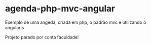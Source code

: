 # agenda-php-mvc-angular
Exemplo de uma angeda, criada em php, o padrão mvc e utilizando o angularjs 

Projeto parado por conta faculdade!
